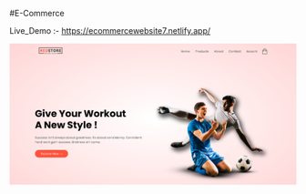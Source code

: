 #E-Commerce

Live_Demo :- https://ecommercewebsite7.netlify.app/

![image alt](https://github.com/dipu004/E_Commerce/blob/4cebf2bfb1d6961cde5bd332555ce924d4fdf9af/p2.png)
